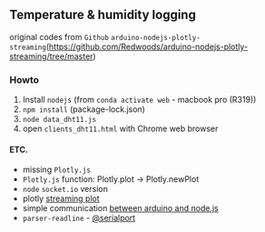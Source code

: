 ## Temperature & humidity logging
original codes from `Github` `arduino-nodejs-plotly-streaming`(https://github.com/Redwoods/arduino-nodejs-plotly-streaming/tree/master)

### Howto
1. Install `nodejs` (from `conda activate web` - macbook pro (R319))
2. `npm install` (package-lock.json)
3. `node data_dht11.js`
4. open `clients_dht11.html` with Chrome web browser


#### ETC.
* missing `Plotly.js`
* `Plotly.js` function: Plotly.plot -> Plotly.newPlot
* `node` `socket.io` version
* plotly [streaming plot](https://plotly.com/javascript/streaming/)
* simple communication [between arduino and node.js](http://john-home.iptime.org:8085/xe/index.php?mid=board_Bpvz97&document_srl=813)
* `parser-readline` - [@serialport](https://serialport.io/docs/api-parser-readline)
